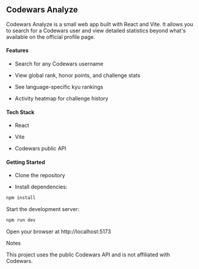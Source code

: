 ## Codewars Analyze

Codewars Analyze is a small web app built with React and Vite. It allows you to search for a Codewars user and view detailed statistics beyond what's available on the official profile page.

#### Features

- Search for any Codewars username

- View global rank, honor points, and challenge stats

- See language-specific kyu rankings

- Activity heatmap for challenge history

#### Tech Stack

- React

- Vite

- Codewars public API

#### Getting Started

- Clone the repository

- Install dependencies:

```bash
npm install
```

Start the development server:

```bash
npm run dev
```

Open your browser at http://localhost:5173

Notes

This project uses the public Codewars API and is not affiliated with Codewars. 

